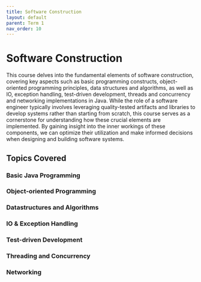 ```yaml
---
title: Software Construction
layout: default
parent: Term 1
nav_order: 10
---
```


# Software Construction

This course delves into the fundamental elements of software construction, covering key aspects such as basic programming constructs, object-oriented programming principles, data structures and algorithms, as well as IO, exception handling, test-driven development, threads and concurrency and networking implementations in Java. While the role of a software engineer typically involves leveraging quality-tested artifacts and libraries to develop systems rather than starting from scratch, this course serves as a cornerstone for understanding how these crucial elements are implemented. By gaining insight into the inner workings of these components, we can optimize their utilization and make informed decisions when designing and building software systems.

## Topics Covered

### Basic Java Programming

### Object-oriented Programming

### Datastructures and Algorithms

### IO & Exception Handling

### Test-driven Development

### Threading and Concurrency

### Networking